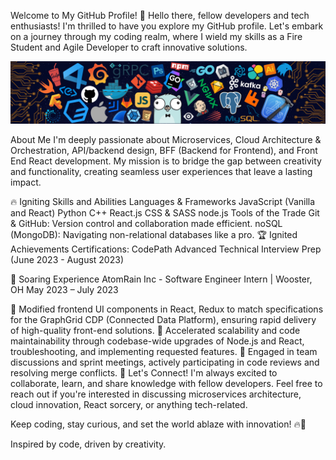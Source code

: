 Welcome to My GitHub Profile!
👋 Hello there, fellow developers and tech enthusiasts! I'm thrilled to have you explore my GitHub profile. Let's embark on a journey through my coding realm, where I wield my skills as a Fire Student and Agile Developer to craft innovative solutions.

<!--   my-header-img -->
![](header_.png)

About Me
I'm deeply passionate about Microservices, Cloud Architecture & Orchestration, API/backend design, BFF (Backend for Frontend), and Front End React development. My mission is to bridge the gap between creativity and functionality, creating seamless user experiences that leave a lasting impact.

🔥 Igniting Skills and Abilities
Languages & Frameworks
JavaScript (Vanilla and React)
Python
C++
React.js
CSS & SASS
node.js
Tools of the Trade
Git & GitHub: Version control and collaboration made efficient.
noSQL (MongoDB): Navigating non-relational databases like a pro.
🏆 Ignited Achievements
Certifications: CodePath Advanced Technical Interview Prep (June 2023 - August 2023)

🚀 Soaring Experience
AtomRain Inc - Software Engineer Intern | Wooster, OH
May 2023 – July 2023

🔧 Modified frontend UI components in React, Redux to match specifications for the GraphGrid CDP (Connected Data Platform), ensuring rapid delivery of high-quality front-end solutions.
🚀 Accelerated scalability and code maintainability through codebase-wide upgrades of Node.js and React, troubleshooting, and implementing requested features.
🤝 Engaged in team discussions and sprint meetings, actively participating in code reviews and resolving merge conflicts.
🌟 Let's Connect!
I'm always excited to collaborate, learn, and share knowledge with fellow developers. Feel free to reach out if you're interested in discussing microservices architecture, cloud innovation, React sorcery, or anything tech-related.

Keep coding, stay curious, and set the world ablaze with innovation! 🔥🚀

Inspired by code, driven by creativity.

